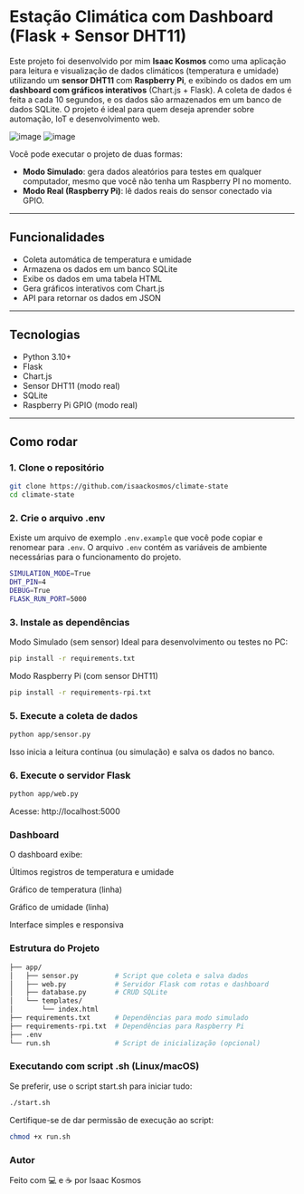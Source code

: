 # Estação Climática com Dashboard (Flask + Sensor DHT11)

Este projeto foi desenvolvido por mim **Isaac Kosmos** como uma aplicação para leitura e visualização de dados climáticos (temperatura e umidade) utilizando um **sensor DHT11** com **Raspberry Pi**, e exibindo os dados em um **dashboard com gráficos interativos** (Chart.js + Flask).
A coleta de dados é feita a cada 10 segundos, e os dados são armazenados em um banco de dados SQLite. O projeto é ideal para quem deseja aprender sobre automação, IoT e desenvolvimento web.

![image](https://github.com/user-attachments/assets/469c9872-aeda-457f-90e3-5fb151ec85fa)
![image](https://github.com/user-attachments/assets/de29e926-7171-414b-a230-c5082bd783f2)

Você pode executar o projeto de duas formas:
- **Modo Simulado**: gera dados aleatórios para testes em qualquer computador, mesmo que você não tenha um Raspberry PI no momento.
- **Modo Real (Raspberry Pi)**: lê dados reais do sensor conectado via GPIO.

---

## Funcionalidades

- Coleta automática de temperatura e umidade
- Armazena os dados em um banco SQLite
- Exibe os dados em uma tabela HTML
- Gera gráficos interativos com Chart.js
- API para retornar os dados em JSON

---

## Tecnologias

- Python 3.10+
- Flask
- Chart.js
- Sensor DHT11 (modo real)
- SQLite
- Raspberry Pi GPIO (modo real)

---

## Como rodar

### 1. Clone o repositório

```bash
git clone https://github.com/isaackosmos/climate-state
cd climate-state
```
### 2. Crie o arquivo .env
Existe um arquivo de exemplo `.env.example` que você pode copiar e renomear para `.env`. O arquivo `.env` contém as variáveis de ambiente necessárias para o funcionamento do projeto.
```bash
SIMULATION_MODE=True
DHT_PIN=4
DEBUG=True
FLASK_RUN_PORT=5000
```
### 3. Instale as dependências

 Modo Simulado (sem sensor)
Ideal para desenvolvimento ou testes no PC:
```bash
pip install -r requirements.txt
```
 Modo Raspberry Pi (com sensor DHT11)
```bash
pip install -r requirements-rpi.txt
```
### 5. Execute a coleta de dados
```bash
python app/sensor.py
```
Isso inicia a leitura contínua (ou simulação) e salva os dados no banco.


### 6. Execute o servidor Flask
```bash
python app/web.py
```
Acesse: http://localhost:5000

### Dashboard
O dashboard exibe:

Últimos registros de temperatura e umidade

Gráfico de temperatura (linha)

Gráfico de umidade (linha)

Interface simples e responsiva

### Estrutura do Projeto
```bash
├── app/
│   ├── sensor.py         # Script que coleta e salva dados
│   ├── web.py            # Servidor Flask com rotas e dashboard
│   ├── database.py       # CRUD SQLite
│   └── templates/
│       └── index.html
├── requirements.txt      # Dependências para modo simulado
├── requirements-rpi.txt  # Dependências para Raspberry Pi
├── .env
└── run.sh                # Script de inicialização (opcional)
```
### Executando com script .sh (Linux/macOS)
Se preferir, use o script start.sh para iniciar tudo:

```bash
./start.sh
```
Certifique-se de dar permissão de execução ao script:

```bash
chmod +x run.sh
```
### Autor
Feito com 💻 e ☕ por Isaac Kosmos


